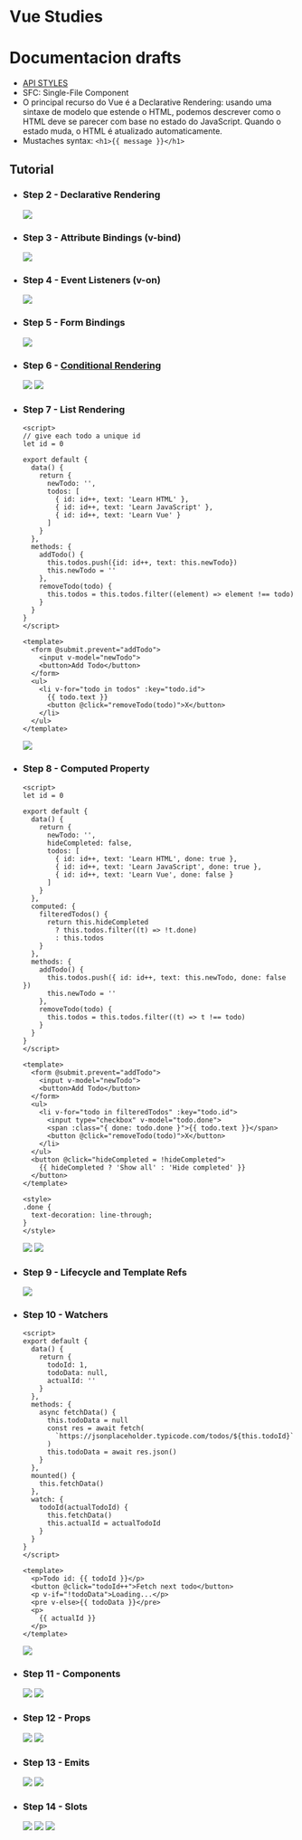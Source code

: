 # Vue Studies

# Documentacion drafts

- [API STYLES](https://vuejs.org/guide/introduction.html#api-styles)
- SFC: Single-File Component
- O principal recurso do Vue é a Declarative Rendering: usando uma sintaxe de modelo que estende o HTML, podemos descrever como o HTML deve se parecer com base no estado do JavaScript. Quando o estado muda, o HTML é atualizado automaticamente.
- Mustaches syntax: `<h1>{{ message }}</h1>`

## Tutorial

- ### Step 2 - Declarative Rendering
  <img src='./images/tutorial/step-2.png'>
- ### Step 3 - Attribute Bindings (v-bind)
  <img src='./images/tutorial/step-3.png'>
- ### Step 4 - Event Listeners (v-on)
  <img src='./images/tutorial/step-4.png'>
- ### Step 5 - Form Bindings
  <img src='./images/tutorial/step-5.png'>
- ### Step 6 - [Conditional Rendering](https://vuejs.org/guide/essentials/conditional.html)
  <img src='./images/tutorial/step-6.png'>
  <img src='./images/tutorial/step-6-2.png'>
- ### Step 7 - List Rendering

  ```
  <script>
  // give each todo a unique id
  let id = 0

  export default {
    data() {
      return {
        newTodo: '',
        todos: [
          { id: id++, text: 'Learn HTML' },
          { id: id++, text: 'Learn JavaScript' },
          { id: id++, text: 'Learn Vue' }
        ]
      }
    },
    methods: {
      addTodo() {
        this.todos.push({id: id++, text: this.newTodo})
        this.newTodo = ''
      },
      removeTodo(todo) {
        this.todos = this.todos.filter((element) => element !== todo)
      }
    }
  }
  </script>

  <template>
    <form @submit.prevent="addTodo">
      <input v-model="newTodo">
      <button>Add Todo</button>
    </form>
    <ul>
      <li v-for="todo in todos" :key="todo.id">
        {{ todo.text }}
        <button @click="removeTodo(todo)">X</button>
      </li>
    </ul>
  </template>
  ```

  <img src='./images/tutorial/step-7.png'>

- ### Step 8 - Computed Property

  ```
  <script>
  let id = 0

  export default {
    data() {
      return {
        newTodo: '',
        hideCompleted: false,
        todos: [
          { id: id++, text: 'Learn HTML', done: true },
          { id: id++, text: 'Learn JavaScript', done: true },
          { id: id++, text: 'Learn Vue', done: false }
        ]
      }
    },
    computed: {
      filteredTodos() {
        return this.hideCompleted
          ? this.todos.filter((t) => !t.done)
          : this.todos
      }
    },
    methods: {
      addTodo() {
        this.todos.push({ id: id++, text: this.newTodo, done: false })
        this.newTodo = ''
      },
      removeTodo(todo) {
        this.todos = this.todos.filter((t) => t !== todo)
      }
    }
  }
  </script>

  <template>
    <form @submit.prevent="addTodo">
      <input v-model="newTodo">
      <button>Add Todo</button>
    </form>
    <ul>
      <li v-for="todo in filteredTodos" :key="todo.id">
        <input type="checkbox" v-model="todo.done">
        <span :class="{ done: todo.done }">{{ todo.text }}</span>
        <button @click="removeTodo(todo)">X</button>
      </li>
    </ul>
    <button @click="hideCompleted = !hideCompleted">
      {{ hideCompleted ? 'Show all' : 'Hide completed' }}
    </button>
  </template>

  <style>
  .done {
    text-decoration: line-through;
  }
  </style>
  ```

  <img src='./images/tutorial/step-8.png'>
  <img src='./images/tutorial/step-8-2.png'>

- ### Step 9 - Lifecycle and Template Refs

  <img src='./images/tutorial/step-9.png'>

- ### Step 10 - Watchers

  ```
  <script>
  export default {
    data() {
      return {
        todoId: 1,
        todoData: null,
        actualId: ''
      }
    },
    methods: {
      async fetchData() {
        this.todoData = null
        const res = await fetch(
          `https://jsonplaceholder.typicode.com/todos/${this.todoId}`
        )
        this.todoData = await res.json()
      }
    },
    mounted() {
      this.fetchData()
    },
    watch: {
      todoId(actualTodoId) {
        this.fetchData()
        this.actualId = actualTodoId
      }
    }
  }
  </script>

  <template>
    <p>Todo id: {{ todoId }}</p>
    <button @click="todoId++">Fetch next todo</button>
    <p v-if="!todoData">Loading...</p>
    <pre v-else>{{ todoData }}</pre>
    <p>
      {{ actualId }}
    </p>
  </template>
  ```

  <img src='./images/tutorial/step-10.png'>

- ### Step 11 - Components

  <img src='./images/tutorial/step-11.png'>
  <img src='./images/tutorial/step-11-2.png'>

- ### Step 12 - Props

  <img src='./images/tutorial/step-12.png'>
  <img src='./images/tutorial/step-12-2.png'>

- ### Step 13 - Emits

  <img src='./images/tutorial/step-13.png'>
  <img src='./images/tutorial/step-13-2.png'>

- ### Step 14 - Slots
  <img src='./images/tutorial/step-14.png'>
  <img src='./images/tutorial/step-14-2.png'>
  <img src='./images/tutorial/step-14-3.png'>

